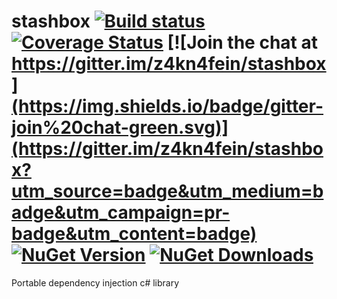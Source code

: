 # stashbox [![Build status](https://ci.appveyor.com/api/projects/status/0849ee6awjyxohei?svg=true)](https://ci.appveyor.com/project/pcsajtai/stashbox) [![Coverage Status](https://coveralls.io/repos/z4kn4fein/stashbox/badge.svg?branch=research%2Fexpression&service=github)](https://coveralls.io/github/z4kn4fein/stashbox?branch=research%2Fexpression) [![Join the chat at https://gitter.im/z4kn4fein/stashbox](https://img.shields.io/badge/gitter-join%20chat-green.svg)](https://gitter.im/z4kn4fein/stashbox?utm_source=badge&utm_medium=badge&utm_campaign=pr-badge&utm_content=badge) [![NuGet Version](http://img.shields.io/nuget/v/Stashbox.svg?style=flat)](https://www.nuget.org/packages/Stashbox/) [![NuGet Downloads](http://img.shields.io/nuget/dt/Stashbox.svg?style=flat)](https://www.nuget.org/packages/Stashbox/)
Portable dependency injection c# library
